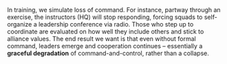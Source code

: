 In training, we simulate loss of command. For instance, partway through an exercise, the instructors (HQ) will stop responding, forcing squads to self-organize a leadership conference via radio. Those who step up to coordinate are evaluated on how well they include others and stick to alliance values. The end result we want is that even without formal command, leaders emerge and cooperation continues – essentially a **graceful degradation** of command-and-control, rather than a collapse.